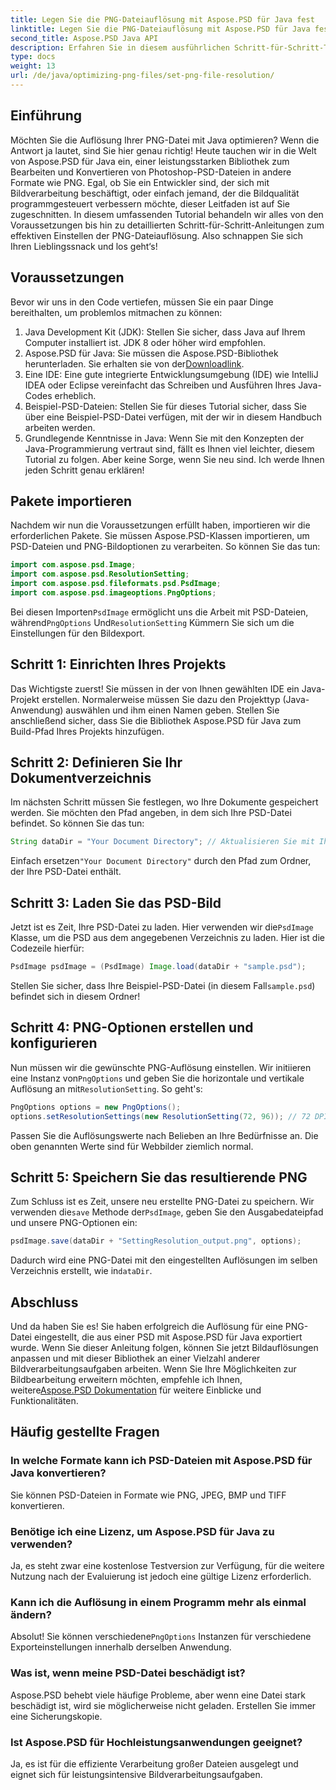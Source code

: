 ```yaml
---
title: Legen Sie die PNG-Dateiauflösung mit Aspose.PSD für Java fest
linktitle: Legen Sie die PNG-Dateiauflösung mit Aspose.PSD für Java fest
second_title: Aspose.PSD Java API
description: Erfahren Sie in diesem ausführlichen Schritt-für-Schritt-Tutorial, wie Sie die PNG-Dateiauflösung mit Aspose.PSD für Java einstellen. Optimieren Sie Ihre Bilder im Handumdrehen.
type: docs
weight: 13
url: /de/java/optimizing-png-files/set-png-file-resolution/
---
```

## Einführung
Möchten Sie die Auflösung Ihrer PNG-Datei mit Java optimieren? Wenn die Antwort ja lautet, sind Sie hier genau richtig! Heute tauchen wir in die Welt von Aspose.PSD für Java ein, einer leistungsstarken Bibliothek zum Bearbeiten und Konvertieren von Photoshop-PSD-Dateien in andere Formate wie PNG. Egal, ob Sie ein Entwickler sind, der sich mit Bildverarbeitung beschäftigt, oder einfach jemand, der die Bildqualität programmgesteuert verbessern möchte, dieser Leitfaden ist auf Sie zugeschnitten. 
In diesem umfassenden Tutorial behandeln wir alles von den Voraussetzungen bis hin zu detaillierten Schritt-für-Schritt-Anleitungen zum effektiven Einstellen der PNG-Dateiauflösung. Also schnappen Sie sich Ihren Lieblingssnack und los geht‘s!
## Voraussetzungen
 
Bevor wir uns in den Code vertiefen, müssen Sie ein paar Dinge bereithalten, um problemlos mitmachen zu können:
1. Java Development Kit (JDK): Stellen Sie sicher, dass Java auf Ihrem Computer installiert ist. JDK 8 oder höher wird empfohlen.
2.  Aspose.PSD für Java: Sie müssen die Aspose.PSD-Bibliothek herunterladen. Sie erhalten sie von der[Downloadlink](https://releases.aspose.com/psd/java/).
3. Eine IDE: Eine gute integrierte Entwicklungsumgebung (IDE) wie IntelliJ IDEA oder Eclipse vereinfacht das Schreiben und Ausführen Ihres Java-Codes erheblich.
4. Beispiel-PSD-Dateien: Stellen Sie für dieses Tutorial sicher, dass Sie über eine Beispiel-PSD-Datei verfügen, mit der wir in diesem Handbuch arbeiten werden.
5. Grundlegende Kenntnisse in Java: Wenn Sie mit den Konzepten der Java-Programmierung vertraut sind, fällt es Ihnen viel leichter, diesem Tutorial zu folgen. Aber keine Sorge, wenn Sie neu sind. Ich werde Ihnen jeden Schritt genau erklären!
## Pakete importieren
Nachdem wir nun die Voraussetzungen erfüllt haben, importieren wir die erforderlichen Pakete. Sie müssen Aspose.PSD-Klassen importieren, um PSD-Dateien und PNG-Bildoptionen zu verarbeiten. So können Sie das tun:
```java
import com.aspose.psd.Image;
import com.aspose.psd.ResolutionSetting;
import com.aspose.psd.fileformats.psd.PsdImage;
import com.aspose.psd.imageoptions.PngOptions;
```
 Bei diesen Importen`PsdImage` ermöglicht uns die Arbeit mit PSD-Dateien, während`PngOptions` Und`ResolutionSetting` Kümmern Sie sich um die Einstellungen für den Bildexport.
## Schritt 1: Einrichten Ihres Projekts
Das Wichtigste zuerst! Sie müssen in der von Ihnen gewählten IDE ein Java-Projekt erstellen. Normalerweise müssen Sie dazu den Projekttyp (Java-Anwendung) auswählen und ihm einen Namen geben. 
Stellen Sie anschließend sicher, dass Sie die Bibliothek Aspose.PSD für Java zum Build-Pfad Ihres Projekts hinzufügen.
## Schritt 2: Definieren Sie Ihr Dokumentverzeichnis
Im nächsten Schritt müssen Sie festlegen, wo Ihre Dokumente gespeichert werden. Sie möchten den Pfad angeben, in dem sich Ihre PSD-Datei befindet. So können Sie das tun:
```java
String dataDir = "Your Document Directory"; // Aktualisieren Sie mit Ihrem Ordnerpfad
```
 Einfach ersetzen`"Your Document Directory"` durch den Pfad zum Ordner, der Ihre PSD-Datei enthält. 
## Schritt 3: Laden Sie das PSD-Bild
 Jetzt ist es Zeit, Ihre PSD-Datei zu laden. Hier verwenden wir die`PsdImage` Klasse, um die PSD aus dem angegebenen Verzeichnis zu laden. 
Hier ist die Codezeile hierfür:
```java
PsdImage psdImage = (PsdImage) Image.load(dataDir + "sample.psd");
```
 Stellen Sie sicher, dass Ihre Beispiel-PSD-Datei (in diesem Fall`sample.psd`) befindet sich in diesem Ordner!
## Schritt 4: PNG-Optionen erstellen und konfigurieren
 Nun müssen wir die gewünschte PNG-Auflösung einstellen. Wir initiieren eine Instanz von`PngOptions` und geben Sie die horizontale und vertikale Auflösung an mit`ResolutionSetting`.
So geht's:
```java
PngOptions options = new PngOptions();
options.setResolutionSettings(new ResolutionSetting(72, 96)); // 72 DPI horizontal, 96 DPI vertikal
```
Passen Sie die Auflösungswerte nach Belieben an Ihre Bedürfnisse an. Die oben genannten Werte sind für Webbilder ziemlich normal.
## Schritt 5: Speichern Sie das resultierende PNG
 Zum Schluss ist es Zeit, unsere neu erstellte PNG-Datei zu speichern. Wir verwenden die`save` Methode der`PsdImage`, geben Sie den Ausgabedateipfad und unsere PNG-Optionen ein:
```java
psdImage.save(dataDir + "SettingResolution_output.png", options);
```
 Dadurch wird eine PNG-Datei mit den eingestellten Auflösungen im selben Verzeichnis erstellt, wie in`dataDir`.
## Abschluss
Und da haben Sie es! Sie haben erfolgreich die Auflösung für eine PNG-Datei eingestellt, die aus einer PSD mit Aspose.PSD für Java exportiert wurde. Wenn Sie dieser Anleitung folgen, können Sie jetzt Bildauflösungen anpassen und mit dieser Bibliothek an einer Vielzahl anderer Bildverarbeitungsaufgaben arbeiten. Wenn Sie Ihre Möglichkeiten zur Bildbearbeitung erweitern möchten, empfehle ich Ihnen, weitere[Aspose.PSD Dokumentation](https://reference.aspose.com/psd/java/) für weitere Einblicke und Funktionalitäten.

## Häufig gestellte Fragen
### In welche Formate kann ich PSD-Dateien mit Aspose.PSD für Java konvertieren?
Sie können PSD-Dateien in Formate wie PNG, JPEG, BMP und TIFF konvertieren.
### Benötige ich eine Lizenz, um Aspose.PSD für Java zu verwenden?
Ja, es steht zwar eine kostenlose Testversion zur Verfügung, für die weitere Nutzung nach der Evaluierung ist jedoch eine gültige Lizenz erforderlich.
### Kann ich die Auflösung in einem Programm mehr als einmal ändern?
 Absolut! Sie können verschiedene`PngOptions` Instanzen für verschiedene Exporteinstellungen innerhalb derselben Anwendung.
### Was ist, wenn meine PSD-Datei beschädigt ist?
Aspose.PSD behebt viele häufige Probleme, aber wenn eine Datei stark beschädigt ist, wird sie möglicherweise nicht geladen. Erstellen Sie immer eine Sicherungskopie.
### Ist Aspose.PSD für Hochleistungsanwendungen geeignet?
Ja, es ist für die effiziente Verarbeitung großer Dateien ausgelegt und eignet sich für leistungsintensive Bildverarbeitungsaufgaben.